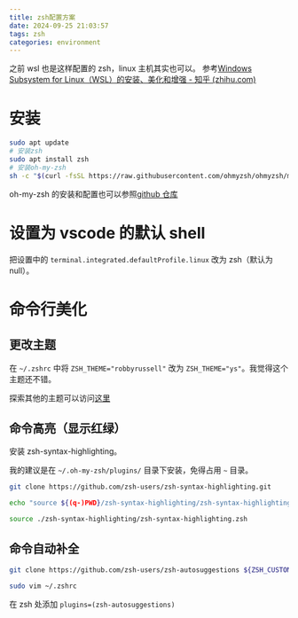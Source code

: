 ```yaml
---
title: zsh配置方案
date: 2024-09-25 21:03:57
tags: zsh
categories: environment
---
```


<meta name="referrer" content="no-referrer" />

之前 wsl 也是这样配置的 zsh，linux 主机其实也可以。
参考[Windows Subsystem for Linux（WSL）的安装、美化和增强 - 知乎 (zhihu.com)](https://zhuanlan.zhihu.com/p/340851697)

# 安装

```sh
sudo apt update
# 安装zsh
sudo apt install zsh
# 安装oh-my-zsh
sh -c "$(curl -fsSL https://raw.githubusercontent.com/ohmyzsh/ohmyzsh/master/tools/install.sh)"
```

oh-my-zsh 的安装和配置也可以参照[github 仓库](https://github.com/ohmyzsh/ohmyzsh/tree/master)

# 设置为 vscode 的默认 shell

把设置中的 `terminal.integrated.defaultProfile.linux` 改为 zsh（默认为 null）。

# 命令行美化

## 更改主题

在 `~/.zshrc` 中将 `ZSH_THEME="robbyrussell"` 改为 `ZSH_THEME="ys"`。我觉得这个主题还不错。

探索其他的主题可以访问[这里](https://github.com/ohmyzsh/ohmyzsh/wiki/External-themes)

## 命令高亮（显示红绿）

安装 zsh-syntax-highlighting。

我的建议是在 `~/.oh-my-zsh/plugins/` 目录下安装，免得占用 `~` 目录。

```bash
git clone https://github.com/zsh-users/zsh-syntax-highlighting.git
```

```bash
echo "source ${(q-)PWD}/zsh-syntax-highlighting/zsh-syntax-highlighting.zsh" >> ${ZDOTDIR:-$HOME}/.zshrc
```

```bash
source ./zsh-syntax-highlighting/zsh-syntax-highlighting.zsh
```

## 命令自动补全

```bash
git clone https://github.com/zsh-users/zsh-autosuggestions ${ZSH_CUSTOM:-~/.oh-my-zsh/custom}/plugins/zsh-autosuggestions
```

```bash
sudo vim ~/.zshrc
```

在 zsh 处添加 `plugins=(zsh-autosuggestions)`
